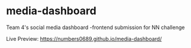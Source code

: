 # media-dashboard
Team 4's social media dashboard -frontend submission for NN challenge

Live Preview: https://numbers0689.github.io/media-dashboard/
